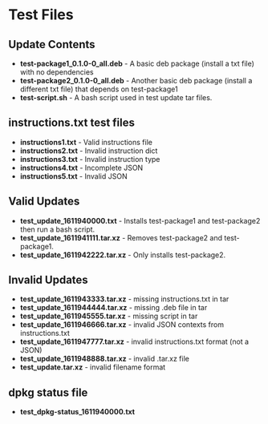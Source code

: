 # Test Files

## Update Contents

- **test-package1_0.1.0-0_all.deb** - A basic deb package (install a txt file)
with no dependencies
- **test-package2_0.1.0-0_all.deb** -  Another basic deb package (install a
different txt file) that depends on test-package1
- **test-script.sh** - A bash script used in test update tar files.

## instructions.txt test files

- **instructions1.txt** -  Valid instructions file
- **instructions2.txt** - Invalid instruction dict
- **instructions3.txt** - Invalid instruction type
- **instructions4.txt** - Incomplete JSON
- **instructions5.txt** - Invalid JSON

## Valid Updates

- **test_update_1611940000.txt** - Installs test-package1 and test-package2
then run a bash script.
- **test_update_1611941111.tar.xz** - Removes test-package2 and
test-package1.
- **test_update_1611942222.tar.xz** - Only installs test-package2.

## Invalid Updates

- **test_update_1611943333.tar.xz** - missing instructions.txt in tar
- **test_update_1611944444.tar.xz** - missing .deb file in tar
- **test_update_1611945555.tar.xz** - missing script in tar
- **test_update_1611946666.tar.xz** - invalid JSON contexts from instructions.txt
- **test_update_1611947777.tar.xz** - invalid instructions.txt format (not a JSON)
- **test_update_1611948888.tar.xz** - invalid .tar.xz file
- **test_update.tar.xz** - invalid filename format

## dpkg status file

- **test_dpkg-status_1611940000.txt**
